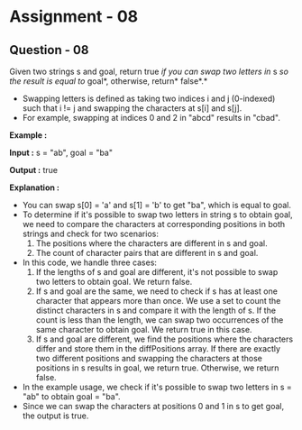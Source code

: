 # **Assignment - 08**

## **Question - 08**

Given two strings s and goal, return true *if you can swap two letters in* s *so the result is equal to* goal*, otherwise, return* false*.*
- Swapping letters is defined as taking two indices i and j (0-indexed) such that i != j and swapping the characters at s[i] and s[j].
- For example, swapping at indices 0 and 2 in "abcd" results in "cbad".

**Example :**

**Input :** s = "ab", goal = "ba"

**Output :** true

**Explanation :** 
- You can swap s[0] = 'a' and s[1] = 'b' to get "ba", which is equal to goal.
- To determine if it's possible to swap two letters in string s to obtain goal, we need to compare the characters at corresponding positions in both strings and check for two scenarios:
    1. The positions where the characters are different in s and goal.
    2. The count of character pairs that are different in s and goal.
- In this code, we handle three cases:
    1. If the lengths of s and goal are different, it's not possible to swap two letters to obtain goal. We return false.
    2. If s and goal are the same, we need to check if s has at least one character that appears more than once. We use a set to count the distinct characters in s and compare it with the length of s. If the count is less than the length, we can swap two occurrences of the same character to obtain goal. We return true in this case.
    3. If s and goal are different, we find the positions where the characters differ and store them in the diffPositions array. If there are exactly two different positions and swapping the characters at those positions in s results in goal, we return true. Otherwise, we return false.
- In the example usage, we check if it's possible to swap two letters in s = "ab" to obtain goal = "ba". 
- Since we can swap the characters at positions 0 and 1 in s to get goal, the output is true.






